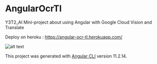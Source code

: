 # AngularOcrTl

Y3T2_AI Mini-project about using Angular with Google Cloud Vision and Translate

Deploy on heroku : https://angular-ocr-tl.herokuapp.com/

![alt text](https://github.com/pnvttk/angular-ocr-tl-p/blob/main/pv.png?raw=true)

This project was generated with [Angular CLI](https://github.com/angular/angular-cli) version 11.2.14.
